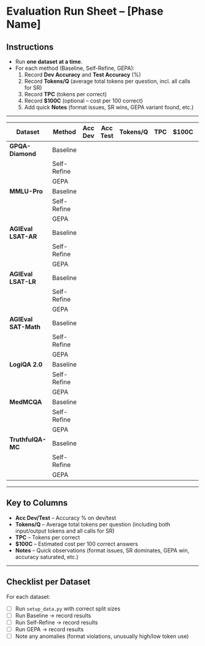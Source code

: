 # Evaluation Run Sheet – [Phase Name]

## Instructions
- Run **one dataset at a time**.
- For each method (Baseline, Self-Refine, GEPA):
  1. Record **Dev Accuracy** and **Test Accuracy** (%)
  2. Record **Tokens/Q** (average total tokens per question, incl. all calls for SR)
  3. Record **TPC** (tokens per correct)
  4. Record **$100C** (optional – cost per 100 correct)
  5. Add quick **Notes** (format issues, SR wins, GEPA variant found, etc.)

---

| Dataset            | Method       | Acc Dev | Acc Test | Tokens/Q | TPC   | $100C  | Notes |
|--------------------|--------------|---------|----------|----------|-------|--------|-------|
| **GPQA-Diamond**   | Baseline     |         |          |          |       |        |       |
|                    | Self-Refine  |         |          |          |       |        |       |
|                    | GEPA         |         |          |          |       |        |       |
| **MMLU-Pro**       | Baseline     |         |          |          |       |        |       |
|                    | Self-Refine  |         |          |          |       |        |       |
|                    | GEPA         |         |          |          |       |        |       |
| **AGIEval LSAT-AR** | Baseline     |         |          |          |       |        |       |
|                    | Self-Refine  |         |          |          |       |        |       |
|                    | GEPA         |         |          |          |       |        |       |
| **AGIEval LSAT-LR** | Baseline     |         |          |          |       |        |       |
|                    | Self-Refine  |         |          |          |       |        |       |
|                    | GEPA         |         |          |          |       |        |       |
| **AGIEval SAT-Math**| Baseline     |         |          |          |       |        |       |
|                    | Self-Refine  |         |          |          |       |        |       |
|                    | GEPA         |         |          |          |       |        |       |
| **LogiQA 2.0**     | Baseline     |         |          |          |       |        |       |
|                    | Self-Refine  |         |          |          |       |        |       |
|                    | GEPA         |         |          |          |       |        |       |
| **MedMCQA**        | Baseline     |         |          |          |       |        |       |
|                    | Self-Refine  |         |          |          |       |        |       |
|                    | GEPA         |         |          |          |       |        |       |
| **TruthfulQA-MC**  | Baseline     |         |          |          |       |        |       |
|                    | Self-Refine  |         |          |          |       |        |       |
|                    | GEPA         |         |          |          |       |        |       |

---

## Key to Columns
- **Acc Dev/Test** – Accuracy % on dev/test
- **Tokens/Q** – Average total tokens per question (including both input/output tokens and all calls for SR)
- **TPC** – Tokens per correct
- **$100C** – Estimated cost per 100 correct answers
- **Notes** – Quick observations (format issues, SR dominates, GEPA win, accuracy saturated, etc.)

---

## Checklist per Dataset
For each dataset:
- [ ] Run `setup_data.py` with correct split sizes
- [ ] Run Baseline → record results
- [ ] Run Self-Refine → record results
- [ ] Run GEPA → record results
- [ ] Note any anomalies (format violations, unusually high/low token use)